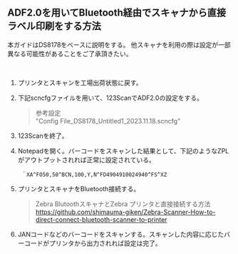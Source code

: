 ## ADF2.0を用いてBluetooth経由でスキャナから直接ラベル印刷をする方法

本ガイドはDS8178をベースに説明をする。
他スキャナを利用の際は設定が一部異なる可能性があることをご了承頂きたい。

</br>

1. プリンタとスキャンを工場出荷状態に戻す。

1. 下記scncfgファイルを用いて、123ScanでADF2.0の設定をする。

    > 参考設定  
    > "Config File_DS8178_Untitled1_2023.11.18.scncfg"

1. 123Scanを終了。

1. Notepadを開く。バーコードをスキャンした結果として、下記のようなZPLがアウトプットされれば正常に設定されている。

        ＾XA^FO50,50^BCN,100,Y,N^FD4904910024940^FS^XZ

1. プリンタとスキャナをBluetooth接続する。

    > Zebra BlutoothスキャナとZebra プリンタと直接接続する方法  
    > https://github.com/shimauma-giken/Zebra-Scanner-How-to-direct-connect-bluetooth-scanner-to-printer

1. JANコードなどのバーコードをスキャンする。スキャンした内容に応じたバーコードがプリンタから出力されれば設定は完了。

